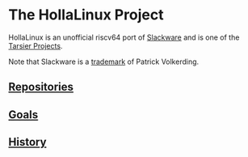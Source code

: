 # The HollaLinux Project

HollaLinux is an unofficial riscv64 port of [Slackware](http://www.slackware.com)
and is one of the [Tarsier Projects](https://github.com/isrc-cas/tarsier-slkrv). 

Note that Slackware is a [trademark](http://www.slackware.com/trademark/trademark.php)
of Patrick Volkerding.


## [Repositories](/profile/repositories.md)

## [Goals](/profile/goals.md)

## [History](/profile/history.md)
